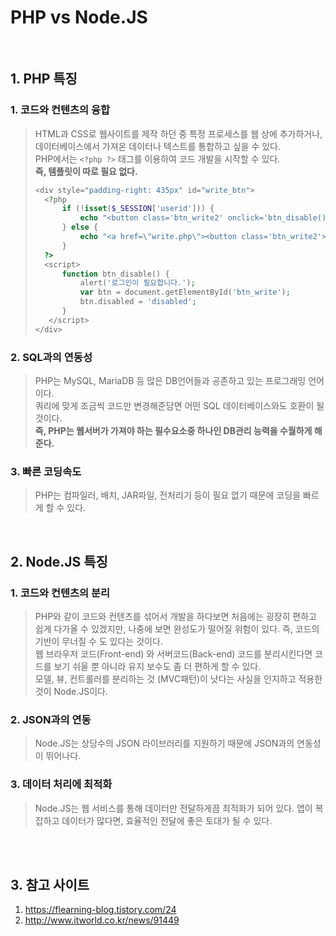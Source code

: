 # PHP vs Node.JS 

<br>

## 1. PHP 특징 
### 1. 코드와 컨텐츠의 융합
>  HTML과 CSS로 웹사이트를 제작 하던 중 특정 프로세스를 웹 상에 추가하거나, 데이터베이스에서 가져온 데이터나 텍스트를 통합하고 싶을 수 있다. <br>
> PHP에서는 ```<?php ?>``` 태그를 이용하여 코드 개발을 시작할 수 있다. <br>
> <b>즉, 템플릿이 따로 필요 없다. </b>
> ```php
> <div style="padding-right: 435px" id="write_btn">
>   <?php
>       if (!isset($_SESSION['userid'])) {
>           echo "<button class='btn_write2' onclick='btn_disable()'>글쓰기</button>";
>       } else {
>           echo "<a href=\"write.php\"><button class='btn_write2'>글쓰기</button></a>";
>       }
>   ?>
>   <script>
>       function btn_disable() {
>           alert('로그인이 필요합니다.');
>           var btn = document.getElementById('btn_write');
>           btn.disabled = 'disabled';
>       }
>    </script>
> </div>
> ```

### 2. SQL과의 연동성 
> PHP는 MySQL, MariaDB 등 많은 DB언어들과 공존하고 있는 프로그래밍 언어이다. <br>
> 쿼리에 맞게 조금씩 코드만 변경해준담면 어떤 SQL 데이터베이스와도 호환이 될 것이다. <br> 
> <b>즉, PHP는 웹서버가 가져야 하는 필수요소중 하나인 DB관리 능력을 수월하게 해준다.</b>

### 3. 빠른 코딩속도 
> PHP는 컴파일러, 배치, JAR파일, 전처리기 등이 필요 없기 때문에 코딩을 빠르게 할 수 있다. 

<br>

## 2. Node.JS 특징 
### 1. 코드와 컨텐츠의 분리 
> PHP와 같이 코드와 컨텐츠를 섞어서 개발을 하다보면 처음에는 굉장히 편하고 쉽게 다가올 수 있겠지만, 나중에 보면 완성도가 떨어질 위험이 있다. 즉, 코드의 기반이 무너질 수 도 있다는 것이다. <br>
> 웹 브라우저 코드(Front-end) 와 서버코드(Back-end) 코드를 분리시킨다면 코드를 보기 쉬울 뿐 아니라 유지 보수도 좀 더 편하게 할 수 있다. <br>
> 모델, 뷰, 컨트롤러를 분리하는 것 (MVC패턴)이 낫다는 사실을 인지하고 적용한 것이 Node.JS이다. 

### 2. JSON과의 연동 
> Node.JS는 상당수의 JSON 라이브러리를 지원하기 때문에 JSON과의 연동성이 뛰어나다. <br> 

### 3. 데이터 처리에 최적화 
> Node.JS는 웹 서비스를 통해 데이터만 전달하게끔 최적화가 되어 있다. 앱이 복잡하고 데이터가 많다면, 효율적인 전달에 좋은 토대가 될 수 있다. 

<br>
<br>

## 3. 참고 사이트 
1. https://flearning-blog.tistory.com/24
2. http://www.itworld.co.kr/news/91449